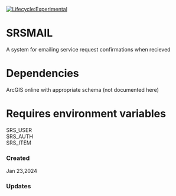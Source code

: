 [![Lifecycle:Experimental](https://img.shields.io/badge/Lifecycle-Experimental-339999)](https://github.com/bcgov/repomountie/blob/master/doc/lifecycle-badges.md)

# SRSMAIL
A system for emailing service request confirmations when recieved

# Dependencies
ArcGIS online with appropriate schema (not documented here)

# Requires environment variables
SRS_USER  
SRS_AUTH  
SRS_ITEM

### Created
Jan 23,2024

### Updates